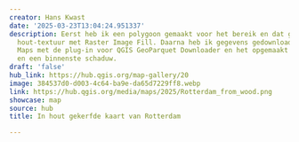 ```yaml
---
creator: Hans Kwast
date: '2025-03-23T13:04:24.951337'
description: Eerst heb ik een polygoon gemaakt voor het bereik en dat gevuld met een
  hout-textuur met Raster Image Fill. Daarna heb ik gegevens gedownload vanaf Overture
  Maps met de plug-in voor QGIS GeoParquet Downloader en het opgemaakt met witte lijnen
  en een binnenste schaduw.
draft: 'false'
hub_link: https://hub.qgis.org/map-gallery/20
image: 384537d0-d003-4c64-ba9e-da65d7229ff8.webp
link: https://hub.qgis.org/media/maps/2025/Rotterdam_from_wood.png
showcase: map
source: hub
title: In hout gekerfde kaart van Rotterdam

---
```

